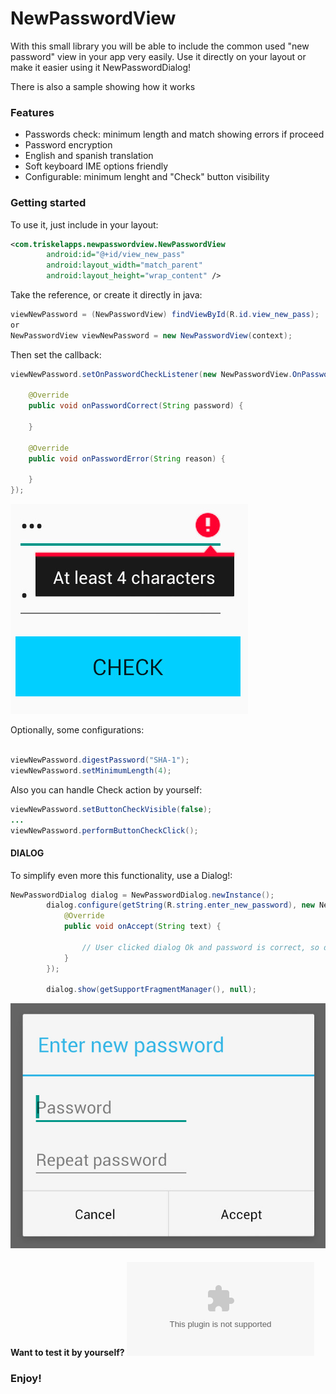 # NewPasswordView
With this small library you will be able to include the common used "new password" view in your app very easily.
Use it directly on your layout or make it easier using it NewPasswordDialog!

There is also a sample showing how it works

### Features
- Passwords check: minimum length and match showing errors if proceed
- Password encryption
- English and spanish translation
- Soft keyboard IME options friendly
- Configurable: minimum lenght and "Check" button visibility

### Getting started

To use it, just include in your layout:
```xml
<com.triskelapps.newpasswordview.NewPasswordView
        android:id="@+id/view_new_pass"
        android:layout_width="match_parent"
        android:layout_height="wrap_content" />
```

Take the reference, or create it directly in java:
```java
viewNewPassword = (NewPasswordView) findViewById(R.id.view_new_pass);
or
NewPasswordView viewNewPassword = new NewPasswordView(context);
```

Then set the callback:

```java
viewNewPassword.setOnPasswordCheckListener(new NewPasswordView.OnPasswordCheckListener() {

    @Override
    public void onPasswordCorrect(String password) {
                
    }

    @Override
    public void onPasswordError(String reason) {

    }
});
```
![view](captures_readme/capture_view.jpg)

Optionally, some configurations:
```java

viewNewPassword.digestPassword("SHA-1");
viewNewPassword.setMinimumLength(4);
```

Also you can handle Check action by yourself:
```java
viewNewPassword.setButtonCheckVisible(false);
...
viewNewPassword.performButtonCheckClick();
```

#### DIALOG
To simplify even more this functionality, use a Dialog!:

```java
NewPasswordDialog dialog = NewPasswordDialog.newInstance();
        dialog.configure(getString(R.string.enter_new_password), new NewPasswordDialog.NewPasswordDialogListener() {
            @Override
            public void onAccept(String text) {

                // User clicked dialog Ok and password is correct, so do what you want with it! 
            }
        });

        dialog.show(getSupportFragmentManager(), null);
```
![view](captures_readme/capture_dialog.jpg)

#### Want to test it by yourself? ![Install the APK](app/app-release.apk)

### Enjoy!
